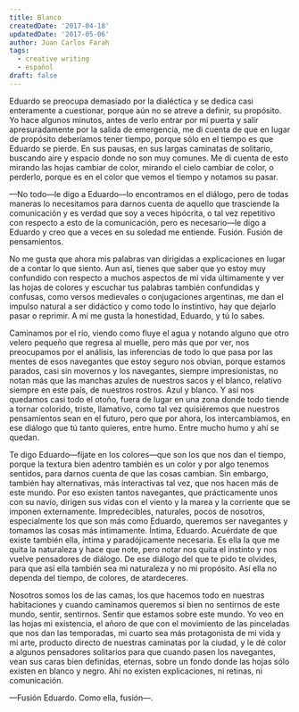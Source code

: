 ```yaml
---
title: Blanco
createdDate: '2017-04-18'
updatedDate: '2017-05-06'
author: Juan Carlos Farah
tags:
  - creative writing
  - español
draft: false
---
```


Eduardo se preocupa demasiado por la dialéctica y se dedica casi enteramente a
cuestionar, porque aún no se atreve a definir, su propósito. Yo hace algunos
minutos, antes de verlo entrar por mi puerta y salir apresuradamente por la
salida de emergencia, me di cuenta de que en lugar de propósito deberíamos
tener tiempo, porque sólo en el tiempo es que Eduardo se pierde. En sus pausas,
en sus largas caminatas de solitario, buscando aire y espacio donde no son muy
comunes. Me di cuenta de esto mirando las hojas cambiar de color, mirando el
cielo cambiar de color, o perderlo, porque es en el color que vemos el tiempo
y notamos su pasar.

—No todo—le digo a Eduardo—lo encontramos en el diálogo, pero de todas maneras
lo necesitamos para darnos cuenta de aquello que trasciende la comunicación y es
verdad que soy a veces hipócrita, o tal vez repetitivo con respecto a esto de la
comunicación, pero es necesario—le digo a Eduardo y creo que a veces en su
soledad me entiende. Fusión. Fusión de pensamientos.

No me gusta que ahora mis palabras van dirigidas a explicaciones en lugar de a
contar lo que siento. Aun así, tienes que saber que yo estoy muy confundido
con respecto a muchos aspectos de mi vida últimamente y ver las hojas de colores
y escuchar tus palabras también confundidas y confusas, como versos medievales o
conjugaciones argentinas, me dan el impulso natural a ser didáctico y como todo
lo instintivo, hay que dejarlo pasar o reprimir. A mí me gusta la honestidad,
Eduardo, y tú lo sabes.

Caminamos por el río, viendo como fluye el agua y notando alguno que otro velero
pequeño que regresa al muelle, pero más que por ver, nos preocupamos por el
análisis, las inferencias de todo lo que pasa por las mentes de esos navegantes
que estoy seguro nos obvian, porque estamos parados, casi sin movernos y los
navegantes, siempre impresionistas, no notan más que las manchas azules de
nuestros sacos y el blanco, relativo siempre en este país, de nuestros rostros.
Azul y blanco. Y así nos quedamos casi todo el otoño, fuera de lugar en una zona
donde todo tiende a tornar colorido, triste, llamativo, como tal vez quisiéremos
que nuestros pensamientos sean en el futuro, pero que por ahora, los
intercambiamos, en ese diálogo que tú tanto quieres, entre humo. Entre mucho
humo y ahí se quedan.

Te digo Eduardo—fíjate en los colores—que son los que nos dan el tiempo, porque
la textura bien adentro también es un color y por algo tenemos sentidos, para
darnos cuenta de que las cosas cambian. Sin embargo, también hay alternativas,
más interactivas tal vez, que nos hacen más de este mundo. Por eso existen
tantos navegantes, que prácticamente unos con su navío, dirigen sus vidas con el
viento y la marea y la corriente que se imponen externamente. Impredecibles,
naturales, pocos de nosotros, especialmente los que son más como Eduardo,
queremos ser navegantes y tomamos las cosas más íntimamente. Íntima, Eduardo.
Acuérdate de que existe también ella, íntima y paradójicamente necesaria. Es
ella la que me quita la naturaleza y hace que note, pero notar nos quita el
instinto y nos vuelve pensadores de diálogo. De ese diálogo del que te pido te
olvides, para que así ella también sea mi naturaleza y no mi propósito. Así ella
no dependa del tiempo, de colores, de atardeceres.

Nosotros somos los de las camas, los que hacemos todo en nuestras habitaciones y
cuando caminamos queremos si bien no sentirnos de este mundo, sentir,
sentirnos. Sentir que estamos sobre este mundo. Yo veo en las hojas mi
existencia, el añoro de que con el movimiento de las pinceladas que nos dan
las temporadas, mi cuarto sea más protagonista de mi vida y mi arte, producto
directo de nuestras caminatas por la ciudad, y le dé color a algunos
pensadores solitarios para que cuando pasen los navegantes, vean sus caras
bien definidas, eternas, sobre un fondo donde las hojas sólo existen en
blanco y negro. Ahí no existen explicaciones, ni retinas, ni comunicación.

—Fusión Eduardo. Como ella, fusión—.
